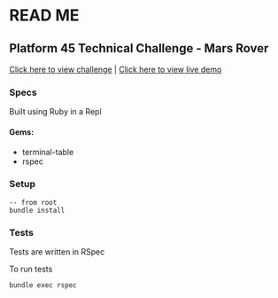 # READ ME

## Platform 45 Technical Challenge - Mars Rover
[Click here to view challenge]("https://code.google.com/archive/p/marsrovertechchallenge/") |
[Click here to view live demo]("https://replit.com/@DandelionZA/Platform45-Mars-Rover")

### Specs
Built using Ruby in a Repl
#### Gems:
- terminal-table
- rspec

### Setup
```bigquery
-- from root
bundle install
```

### Tests
Tests are written in RSpec

To run tests
```bigquery
bundle exec rspec
```
